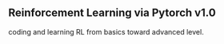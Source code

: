 ## Reinforcement Learning via Pytorch v1.0

coding and learning RL from basics toward advanced level.  
